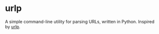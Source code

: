 # urlp
A simple command-line utility for parsing URLs, written in Python. Inspired by [urlp](https://github.com/clayallsopp/urlp).
